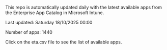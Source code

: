 This repo is automatically updated daily with the latest available apps from the Enterprise App Catalog in Microsoft Intune.

Last updated: Saturday 18/10/2025 00:00

Number of apps: 1440

Click on the eta.csv file to see the list of available apps.
